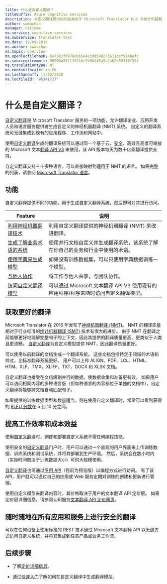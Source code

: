 ```yaml
---
title: 什么是自定义翻译？
titleSuffix: Azure Cognitive Services
description: 自定义翻译提供的功能类似于 Microsoft Translator Hub 为统计机器翻译 (SMT) 提供的功能，但专用于神经机器翻译 (NMT) 系统。
author: swmachan
manager: nitinme
ms.service: cognitive-services
ms.subservice: translator-text
ms.date: 12/09/2019
ms.author: swmachan
ms.topic: overview
ms.openlocfilehash: 6a7301fd878eb65e4c1dd540275611bcf9348afc
ms.sourcegitcommit: 30906a33111621bc7b9b245a9a2ab2e33310f33f
ms.translationtype: HT
ms.contentlocale: zh-CN
ms.lasthandoff: 11/22/2020
ms.locfileid: "95241737"
---
```

# <a name="what-is-custom-translator"></a>什么是自定义翻译？

[自定义翻译](https://portal.customtranslator.azure.ai)是 Microsoft Translator 服务的一项功能，允许翻译企业、应用开发人员和语言服务提供者生成自定义的神经机器翻译 (NMT) 系统。 自定义的翻译系统可无缝集成到现有的应用程序、工作流和网站中。

使用[自定义翻译](https://portal.customtranslator.azure.ai)生成的翻译系统可以通过同一个基于云、[安全](https://cognitive.uservoice.com/knowledgebase/articles/1147537-api-and-customization-confidentiality)、高效且高度可缩放的 Microsoft 文本[翻译 API V3](../reference/v3-0-translate.md?tabs=curl) 来使用，该 API 版本每天为数十亿条翻译提供支持。

自定义翻译支持三十多种语言，可以直接映射到适用于 NMT 的语言。 如需完整的列表，请参阅 [Microsoft Translator 语言](../language-support.md#customization)。

## <a name="features"></a>功能

自定义翻译提供不同的功能，用于生成自定义翻译系统，然后即可对其进行访问。

|Feature  |说明  |
|---------|---------|
|[利用神经机器翻译技术](https://www.microsoft.com/translator/blog/2016/11/15/microsoft-translator-launching-neural-network-based-translations-for-all-its-speech-languages/)     |  利用自定义翻译提供的神经机器翻译 (NMT) 来改进翻译。       |
|[生成了解业务术语的系统](what-are-parallel-documents.md)     |  使用并行文档自定义并生成翻译系统，该系统了解在你自己的业务和行业中使用的术语。       |
|[使用字典来生成模型](what-is-dictionary.md)     |   如果没有训练数据集，可以只使用字典数据训练一个模型。       |
|[与他人协作](how-to-manage-settings.md#share-your-workspace)     |   将工作与他人共享，与团队协作。     |
|[访问自定义翻译模型](../reference/v3-0-translate.md?tabs=curl)     |  可以通过 Microsoft 文本翻译 API V3 使用现有的应用程序/程序来随时访问自定义翻译模型。       |

## <a name="get-better-translations"></a>获取更好的翻译

Microsoft Translator 在 2016 年发布了[神经机器翻译 (NMT)](https://www.microsoft.com/translator/blog/2016/11/15/microsoft-translator-launching-neural-network-based-translations-for-all-its-speech-languages/)。 NMT 的翻译质量相对于行业标准的[统计机器翻译 (SMT)](https://en.wikipedia.org/wiki/Statistical_machine_translation) 技术有很大的进步。 由于 NMT 在翻译之前能够更好地理解完整句子的上下文，因此其提供的翻译质量更高、更类似于人类且更流畅。 [自定义翻译](https://portal.customtranslator.azure.ai)为自定义模型提供 NMT，因此翻译质量更好。

可以使用以前翻译的文档生成一个翻译系统。 这些文档包括特定于领域的术语和样式，比标准翻译系统更好。 用户可以上传 ALIGN、PDF、LCL、HTML、HTM、XLF、TMX、XLIFF、TXT、DOCX 和 XLSX 文档。

自定义翻译也接受在文档级别并行的数据，使数据收集和准备更有效。 如果用户可以访问相同内容的多种语言版（但每种语言的内容都位于单独的文档中），自定义翻译将能够跨文档自动匹配句子。

如果提供的训练数据类型和数量适当，则在使用自定义翻译时，常常可以看到获得的 [BLEU 分数](what-is-bleu-score.md)在 5 到 10 分之间。

## <a name="be-productive-and-cost-effective"></a>提高工作效率和成本效益

使用[自定义翻译](https://portal.customtranslator.azure.ai)时，训练和部署自定义系统不需任何编程技能。

使用安全的[自定义翻译](https://portal.customtranslator.azure.ai)门户时，用户可以通过一个直观的用户界面来上传训练数据、训练系统和测试系统，并将其部署到生产环境。 然后，系统会在数小时内（实际时间取决于训练数据大小）可供大规模使用。

[自定义翻译](https://portal.customtranslator.azure.ai)也可通过[专用 API](https://custom-api.cognitive.microsofttranslator.com/swagger/)（目前为预览版）以编程方式进行访问。 有了该 API，用户就可以通过自己的应用或 Web 服务定期对训练的创建和更新进行管理。

使用自定义模型来翻译内容时，其价格取决于用户的文本翻译 API 定价层。 如需定价层详细信息，请参阅认知服务[文本翻译 API 定价网页](https://azure.microsoft.com/pricing/details/cognitive-services/translator-text-api/)。

## <a name="securely-translate-anytime-anywhere-on-all-your-apps-and-services"></a>随时随地在所有应用和服务上进行安全的翻译

可以在任何设备上使用标准的 REST 技术通过 Microsoft 文本翻译 API 以无缝方式访问自定义系统，并将其集成到任意产品或业务工作流。

## <a name="next-steps"></a>后续步骤

- 了解[定价详细信息](https://azure.microsoft.com/pricing/details/cognitive-services/translator-text-api/)。

- 通过[快速入门](quickstart-build-deploy-custom-model.md)了解如何在自定义翻译中生成翻译模型。
